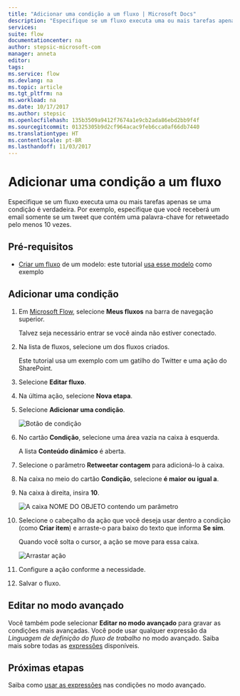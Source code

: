 ```yaml
---
title: "Adicionar uma condição a um fluxo | Microsoft Docs"
description: "Especifique se um fluxo executa uma ou mais tarefas apenas se uma condição é verdadeira."
services: 
suite: flow
documentationcenter: na
author: stepsic-microsoft-com
manager: anneta
editor: 
tags: 
ms.service: flow
ms.devlang: na
ms.topic: article
ms.tgt_pltfrm: na
ms.workload: na
ms.date: 10/17/2017
ms.author: stepsic
ms.openlocfilehash: 135b3509a9412f7674a1e9cb2ada86ebd2bb9f4f
ms.sourcegitcommit: 01325305b9d2cf964acac9feb6cca0af66db7440
ms.translationtype: HT
ms.contentlocale: pt-BR
ms.lasthandoff: 11/03/2017
---
```

# <a name="add-a-condition-to-a-flow"></a>Adicionar uma condição a um fluxo

Especifique se um fluxo executa uma ou mais tarefas apenas se uma condição é verdadeira. Por exemplo, especifique que você receberá um email somente se um tweet que contém uma palavra-chave for retweetado pelo menos 10 vezes.

## <a name="prerequisites"></a>Pré-requisitos

* [Criar um fluxo](get-started-logic-template.md) de um modelo: este tutorial [usa esse modelo](https://flow.microsoft.com/galleries/public/templates/e78571e5c70e4806a18eeacba5a897c8/) como exemplo

## <a name="add-a-condition"></a>Adicionar uma condição

1. Em [Microsoft Flow](https://flow.microsoft.com), selecione **Meus fluxos** na barra de navegação superior.

    Talvez seja necessário entrar se você ainda não estiver conectado.

1. Na lista de fluxos, selecione um dos fluxos criados.

    Este tutorial usa um exemplo com um gatilho do Twitter e uma ação do SharePoint.

1. Selecione **Editar fluxo**.

1. Na última ação, selecione **Nova etapa**.

1. Selecione **Adicionar uma condição**.

    ![Botão de condição](./media/add-condition/add-condition.png)

1. No cartão **Condição**, selecione uma área vazia na caixa à esquerda.

    A lista **Conteúdo dinâmico** é aberta.

1. Selecione o parâmetro **Retweetar contagem** para adicioná-lo à caixa.

1. Na caixa no meio do cartão **Condição**, selecione **é maior ou igual a**.

1. Na caixa à direita, insira **10**.

    ![A caixa NOME DO OBJETO contendo um parâmetro](./media/add-condition/specify-condition.png)

1. Selecione o cabeçalho da ação que você deseja usar dentro a condição (como **Criar item**) e arraste-o para baixo do texto que informa **Se sim**.

    Quando você solta o cursor, a ação se move para essa caixa.

    ![Arrastar ação](./media/add-condition/drag-action.png)

1. Configure a ação conforme a necessidade.

1. Salvar o fluxo.

## <a name="edit-in-advanced-mode"></a>Editar no modo avançado

Você também pode selecionar **Editar no modo avançado** para gravar as condições mais avançadas. Você pode usar qualquer expressão da *Linguagem de definição do fluxo de trabalho* no modo avançado. Saiba mais sobre todas as [expressões](https://msdn.microsoft.com/library/azure/mt643789.aspx) disponíveis.

## <a name="next-steps"></a>Próximas etapas

Saiba como [usar as expressões](use-expressions-in-conditions.md) nas condições no modo avançado.
